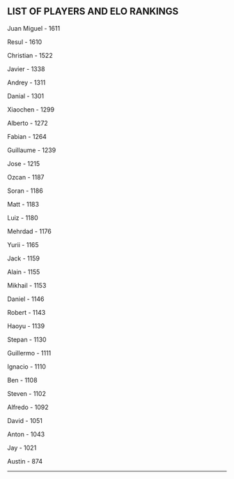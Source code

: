 ## LIST OF PLAYERS AND ELO RANKINGS


Juan Miguel - 1611


Resul - 1610


Christian - 1522


Javier - 1338


Andrey - 1311


Danial - 1301


Xiaochen - 1299


Alberto - 1272


Fabian - 1264


Guillaume - 1239


Jose - 1215


Ozcan - 1187


Soran - 1186


Matt - 1183


Luiz - 1180


Mehrdad - 1176


Yurii - 1165


Jack - 1159


Alain - 1155


Mikhail - 1153


Daniel - 1146


Robert - 1143


Haoyu - 1139


Stepan - 1130


Guillermo - 1111


Ignacio - 1110


Ben - 1108


Steven - 1102


Alfredo - 1092


David - 1051


Anton - 1043


Jay - 1021


Austin - 874



--------------------------------------------------------------
